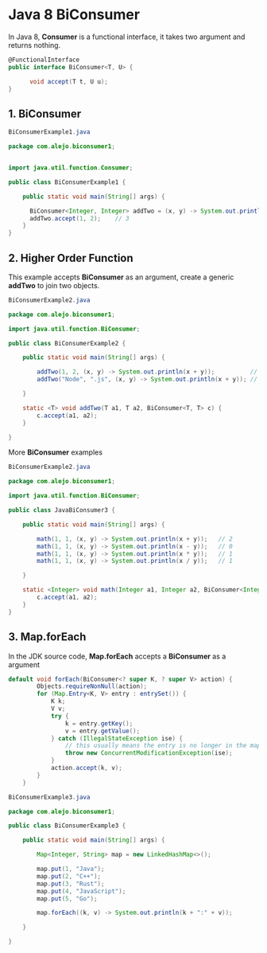 # Java 8 BiConsumer #

In Java 8, **Consumer** is a functional interface, it takes two argument and returns nothing.


```cs
@FunctionalInterface
public interface BiConsumer<T, U> {

      void accept(T t, U u);
}
```

## 1. BiConsumer

```java
BiConsumerExample1.java

package com.alejo.biconsumer1;


import java.util.function.Consumer;

public class BiConsumerExample1 {

    public static void main(String[] args) {

      BiConsumer<Integer, Integer> addTwo = (x, y) -> System.out.println(x + y);
      addTwo.accept(1, 2);    // 3
    }
}
```

## 2. Higher Order Function

This example accepts **BiConsumer** as an argument, create a generic **addTwo** to join two objects.

```java
BiConsumerExample2.java

package com.alejo.biconsumer1;

import java.util.function.BiConsumer;

public class BiConsumerExample2 {

    public static void main(String[] args) {

        addTwo(1, 2, (x, y) -> System.out.println(x + y));          // 3
        addTwo("Node", ".js", (x, y) -> System.out.println(x + y)); // Node.js

    }

    static <T> void addTwo(T a1, T a2, BiConsumer<T, T> c) {
        c.accept(a1, a2);
    }

}
```

More **BiConsumer** examples

```java
BiConsumerExample2.java

package com.alejo.biconsumer1;

import java.util.function.BiConsumer;

public class JavaBiConsumer3 {

    public static void main(String[] args) {

        math(1, 1, (x, y) -> System.out.println(x + y));   // 2
        math(1, 1, (x, y) -> System.out.println(x - y));   // 0
        math(1, 1, (x, y) -> System.out.println(x * y));   // 1
        math(1, 1, (x, y) -> System.out.println(x / y));   // 1

    }

    static <Integer> void math(Integer a1, Integer a2, BiConsumer<Integer, Integer> c) {
        c.accept(a1, a2);
    }
}

```

## 3. Map.forEach

In the JDK source code, **Map.forEach** accepts a **BiConsumer**  as a argument


```java
default void forEach(BiConsumer<? super K, ? super V> action) {
        Objects.requireNonNull(action);
        for (Map.Entry<K, V> entry : entrySet()) {
            K k;
            V v;
            try {
                k = entry.getKey();
                v = entry.getValue();
            } catch (IllegalStateException ise) {
                // this usually means the entry is no longer in the map.
                throw new ConcurrentModificationException(ise);
            }
            action.accept(k, v);
        }
    }
```

```java
BiConsumerExample3.java

package com.alejo.biconsumer1;

public class BiConsumerExample3 {

    public static void main(String[] args) {

        Map<Integer, String> map = new LinkedHashMap<>();

        map.put(1, "Java");
        map.put(2, "C++");
        map.put(3, "Rust");
        map.put(4, "JavaScript");
        map.put(5, "Go");

        map.forEach((k, v) -> System.out.println(k + ":" + v));

    }

}
```